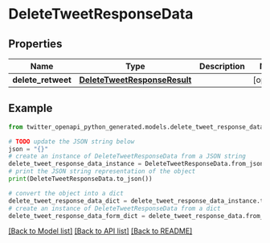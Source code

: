 # DeleteTweetResponseData


## Properties

Name | Type | Description | Notes
------------ | ------------- | ------------- | -------------
**delete_retweet** | [**DeleteTweetResponseResult**](DeleteTweetResponseResult.md) |  | [optional] 

## Example

```python
from twitter_openapi_python_generated.models.delete_tweet_response_data import DeleteTweetResponseData

# TODO update the JSON string below
json = "{}"
# create an instance of DeleteTweetResponseData from a JSON string
delete_tweet_response_data_instance = DeleteTweetResponseData.from_json(json)
# print the JSON string representation of the object
print(DeleteTweetResponseData.to_json())

# convert the object into a dict
delete_tweet_response_data_dict = delete_tweet_response_data_instance.to_dict()
# create an instance of DeleteTweetResponseData from a dict
delete_tweet_response_data_form_dict = delete_tweet_response_data.from_dict(delete_tweet_response_data_dict)
```
[[Back to Model list]](../README.md#documentation-for-models) [[Back to API list]](../README.md#documentation-for-api-endpoints) [[Back to README]](../README.md)


